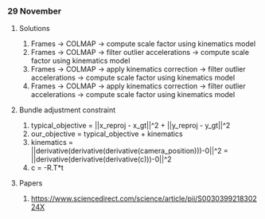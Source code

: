 ### 29 November

1. Solutions
    1. Frames -> COLMAP -> compute scale factor using kinematics model
    2. Frames -> COLMAP -> filter outlier accelerations -> compute scale factor using kinematics model
    3. Frames -> COLMAP -> apply kinematics correction -> filter outlier accelerations -> compute scale factor using kinematics model
    4. Frames -> COLMAP -> apply kinematics correction -> filter outlier accelerations  -> compute scale factor using kinematics model

2. Bundle adjustment constraint
    1. typical_objective = ||x_reproj - x_gt||^2 + ||y_reproj - y_gt||^2
    2. our_objective = typical_objective + kinematics
    3. kinematics = ||derivative(derivative(derivative(camera_position)))-0||^2 = ||derivative(derivative(derivative(c)))-0||^2
    4. c = -R.T*t

3. Papers
    1. https://www.sciencedirect.com/science/article/pii/S003039921830224X